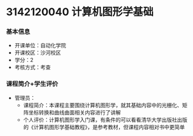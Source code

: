 # 3142120040 计算机图形学基础
### 基本信息
- 开课单位：自动化学院
- 开课校区：沙河校区
- 学分：2
- 考核方式：考查
### 课程简介+学生评价
- 管理员：
  - 课程简介：本课程主要围绕计算机图形学，就其基础内容中的光栅化、矩阵坐标转换和曲线曲面相关内容进行了讲解
  - 个人评价：计算机图形学入门课，有条件的可以看看清华大学出版社出版的《计算机图形学基础教程》，是参考教材，但课程内容相对书中更简单